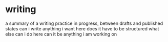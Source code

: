 # writing
a summary of a writing practice in progress, between drafts and published states 
can i write anything i want here
does it have to be structured
what else can i do here
can it be anything i am working on
